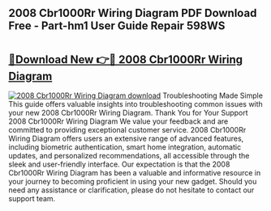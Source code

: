 ## 2008 Cbr1000Rr Wiring Diagram PDF Download Free - Part-hm1 User Guide Repair 598WS

# <h2><a href="http://dfh8n7v.blite.top/?on=2008+Cbr1000Rr+Wiring+Diagram">🔗Download New 👉🔴 2008 Cbr1000Rr Wiring Diagram</a></h2>

[![2008 Cbr1000Rr Wiring Diagram download](https://i.imgur.com/lujVjoI.png)](http://dfh8n7v.blite.top/?on=2008+Cbr1000Rr+Wiring+Diagram)
Troubleshooting Made Simple This guide offers valuable insights into troubleshooting common issues with your new 2008 Cbr1000Rr Wiring Diagram. Thank You for Your Support 2008 Cbr1000Rr Wiring Diagram We value your feedback and are committed to providing exceptional customer service. 2008 Cbr1000Rr Wiring Diagram offers users an extensive range of advanced features, including biometric authentication, smart home integration, automatic updates, and personalized recommendations, all accessible through the sleek and user-friendly interface. Our expectation is that the 2008 Cbr1000Rr Wiring Diagram has been a valuable and informative resource in your journey to becoming proficient in using your new gadget. Should you need any assistance or clarification, please do not hesitate to contact our support team.
